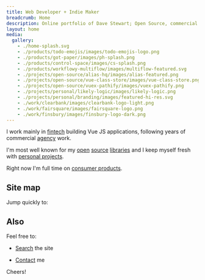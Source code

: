 ```yaml
---
title: Web Developer + Indie Maker
breadcrumb: Home
description: Online portfolio of Dave Stewart; Open Source, commercial + personal projects
layout: home
media:
  gallery:
    - ./home-splash.svg
    - ./products/todo-emojis/images/todo-emojis-logo.png
    - ./products/got-paper/images/ph-splash.png
    - ./products/control-space/images/cs-splash.png
    - ./products/workflowy-multiflow/images/multiflow-featured.svg
    - ./projects/open-source/alias-hq/images/alias-featured.png
    - ./projects/open-source/vue-class-store/images/vue-class-store.png
    - ./projects/open-source/vuex-pathify/images/vuex-pathify.png
    - ./projects/personal/likely-logic/images/likely-logic.png
    - ./projects/personal/branding/images/featured-hi-res.svg
    - ./work/clearbank/images/clearbank-logo-light.png
    - ./work/fairsquare/images/fairsquare-logo.png
    - ./work/finsbury/images/finsbury-logo-dark.png
---
```


I work mainly in [fintech](/work/) building Vue JS applications, following years of commercial [agency](/archive/work/) work.

I'm most well known for my [open](/projects/open-source/) [source](/archive/projects/tools/) [libraries](/archive/projects/open-source/) and I keep myself fresh with [personal projects](/search/?text=%2Fpersonal&sort=path&view=image).

Right now I'm full time on [consumer products](/products/).

## Site map

Jump quickly to:

<PageList :pages="$parent.$parent.tree"/>


## Also

Feel free to:

- [Search](/search/) the site

- [Contact](/bio/profiles.md) me

Cheers!

<SiteIcon fill="#ea4848" style="width: 37px; height: 37px;"/>
